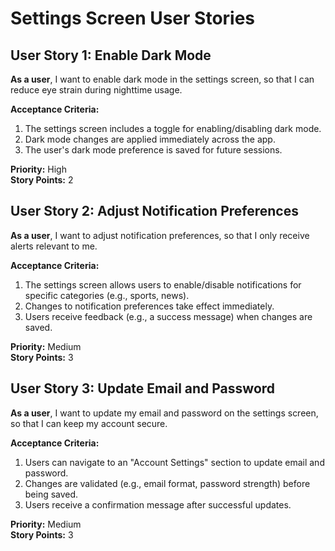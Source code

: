 # Settings Screen User Stories

## User Story 1: Enable Dark Mode

**As a user**, I want to enable dark mode in the settings screen, so that I can reduce eye strain during nighttime usage.

**Acceptance Criteria:**

1. The settings screen includes a toggle for enabling/disabling dark mode.
2. Dark mode changes are applied immediately across the app.
3. The user's dark mode preference is saved for future sessions.

**Priority:** High  
**Story Points:** 2

## User Story 2: Adjust Notification Preferences

**As a user**, I want to adjust notification preferences, so that I only receive alerts relevant to me.

**Acceptance Criteria:**

1. The settings screen allows users to enable/disable notifications for specific categories (e.g., sports, news).
2. Changes to notification preferences take effect immediately.
3. Users receive feedback (e.g., a success message) when changes are saved.

**Priority:** Medium  
**Story Points:** 3

## User Story 3: Update Email and Password

**As a user**, I want to update my email and password on the settings screen, so that I can keep my account secure.

**Acceptance Criteria:**

1. Users can navigate to an "Account Settings" section to update email and password.
2. Changes are validated (e.g., email format, password strength) before being saved.
3. Users receive a confirmation message after successful updates.

**Priority:** Medium  
**Story Points:** 3
